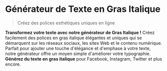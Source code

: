 # Générateur de Texte en Gras Italique

> Créez des polices esthétiques uniques en ligne

**Transformez votre texte avec notre générateur de Gras Italique !** Créez facilement des polices en gras italique élégantes et uniques qui se démarquent sur les réseaux sociaux, les sites Web et le contenu numérique. Parfait pour ajouter une touche d'élégance et d'emphase à votre texte, notre générateur offre un moyen simple d'améliorer votre typographie. **Générez du texte en gras italique** pour Facebook, Instagram, Twitter et plus encore.
